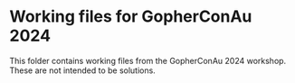 

# Working files for GopherConAu 2024

This folder contains working files from the GopherConAu 2024 workshop. These are not intended to be solutions.